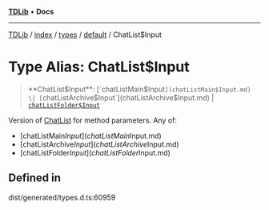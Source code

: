 [**TDLib**](../../../../../../README.md) • **Docs**

***

[TDLib](../../../../../../modules.md) / [index](../../../../../README.md) / [types](../../../README.md) / [default](../README.md) / ChatList$Input

# Type Alias: ChatList$Input

> **ChatList$Input**: [`chatListMain$Input`](chatListMain$Input.md) \| [`chatListArchive$Input`](chatListArchive$Input.md) \| [`chatListFolder$Input`](chatListFolder$Input.md)

Version of [ChatList](ChatList.md) for method parameters.
Any of:
- [chatListMain$Input](chatListMain$Input.md)
- [chatListArchive$Input](chatListArchive$Input.md)
- [chatListFolder$Input](chatListFolder$Input.md)

## Defined in

dist/generated/types.d.ts:60959
